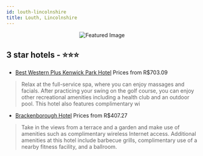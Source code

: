 ```yaml
---
id: louth-lincolnshire
title: Louth, Lincolnshire
---
```


<center><img src="https://i.travelapi.com/hotels/2000000/1500000/1497200/1497137/384965c1_z.jpg" alt="Featured Image" /></center>


##  3 star hotels - ⭐️⭐️⭐️

-    [Best Western Plus Kenwick Park Hotel](https://us.hurb.com/hotels/louth/best-western-plus-kenwick-park-hotel-JNP-JP071906?cmp=18055) Prices from R$703.09
   > Relax at the full-service spa, where you can enjoy massages and facials. After practicing your swing on the golf course, you can enjoy other recreational amenities including a health club and an outdoor pool. This hotel also features complimentary wi
-    [Brackenborough Hotel](https://us.hurb.com/hotels/louth/brackenborough-hotel-JNP-JP666488?cmp=18055) Prices from R$407.27
   > Take in the views from a terrace and a garden and make use of amenities such as complimentary wireless Internet access. Additional amenities at this hotel include barbecue grills, complimentary use of a nearby fitness facility, and a ballroom.
